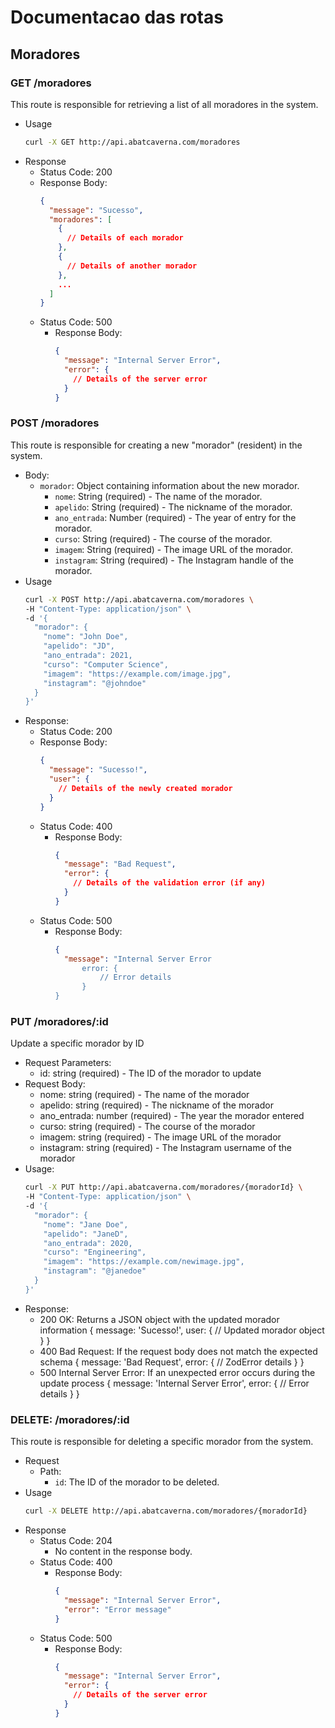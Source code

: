 # Documentacao das rotas

## Moradores

### GET /moradores 

This route is responsible for retrieving a list of all moradores in the system.

- Usage
    ```bash
    curl -X GET http://api.abatcaverna.com/moradores
    ```
- Response
    - Status Code: 200
    - Response Body:
      ```json
      {
        "message": "Sucesso",
        "moradores": [
          {
            // Details of each morador
          },
          {
            // Details of another morador
          },
          ...
        ]
      }
      ```
    - Status Code: 500
      - Response Body:
        ```json
        {
          "message": "Internal Server Error",
          "error": { 
            // Details of the server error
          }
        }
        ```

### POST /moradores
This route is responsible for creating a new "morador" (resident) in the system.

- Body:
  - `morador`: Object containing information about the new morador.
    - `nome`: String (required) - The name of the morador.
    - `apelido`: String (required) - The nickname of the morador.
    - `ano_entrada`: Number (required) - The year of entry for the morador.
    - `curso`: String (required) - The course of the morador.
    - `imagem`: String (required) - The image URL of the morador.
    - `instagram`: String (required) - The Instagram handle of the morador.
- Usage
    ```bash
    curl -X POST http://api.abatcaverna.com/moradores \
    -H "Content-Type: application/json" \
    -d '{
      "morador": {
        "nome": "John Doe",
        "apelido": "JD",
        "ano_entrada": 2021,
        "curso": "Computer Science",
        "imagem": "https://example.com/image.jpg",
        "instagram": "@johndoe"
      }
    }'
    ```
- Response:
    - Status Code: 200
    - Response Body:
      ```json
      {
        "message": "Sucesso!",
        "user": { 
          // Details of the newly created morador
        }
      }
      ```
    - Status Code: 400
      - Response Body:
        ```json
        {
          "message": "Bad Request",
          "error": { 
            // Details of the validation error (if any)
          }
        }
        ```
    - Status Code: 500
      - Response Body:
        ```json
        {
          "message": "Internal Server Error
              error: {
                  // Error details
              }
        }
        ```
### PUT /moradores/:id
Update a specific morador by ID
- Request Parameters:
    - id: string (required) - The ID of the morador to update
- Request Body:
    - nome: string (required) - The name of the morador
    - apelido: string (required) - The nickname of the morador
    - ano_entrada: number (required) - The year the morador entered
    - curso: string (required) - The course of the morador
    - imagem: string (required) - The image URL of the morador
    - instagram: string (required) - The Instagram username of the morador
- Usage:
    ```bash
    curl -X PUT http://api.abatcaverna.com/moradores/{moradorId} \
    -H "Content-Type: application/json" \
    -d '{
      "morador": {
        "nome": "Jane Doe",
        "apelido": "JaneD",
        "ano_entrada": 2020,
        "curso": "Engineering",
        "imagem": "https://example.com/newimage.jpg",
        "instagram": "@janedoe"
      }
    }'
    ```
- Response:
    - 200 OK: Returns a JSON object with the updated morador information
    {
      message: 'Sucesso!',
      user: {
        // Updated morador object
      }
    }
    - 400 Bad Request: If the request body does not match the expected schema
    {
      message: 'Bad Request',
      error: {
        // ZodError details
      }
    }
    - 500 Internal Server Error: If an unexpected error occurs during the update process
    {
      message: 'Internal Server Error',
      error: {
        // Error details
      }
    }

### DELETE: /moradores/:id 

This route is responsible for deleting a specific morador from the system.

- Request 
    - Path:
      - `id`: The ID of the morador to be deleted.
- Usage
    ```bash
    curl -X DELETE http://api.abatcaverna.com/moradores/{moradorId}
    ```
- Response
    - Status Code: 204
      - No content in the response body.
    - Status Code: 400
      - Response Body:
        ```json
        {
          "message": "Internal Server Error",
          "error": "Error message"
        }
        ```
    - Status Code: 500
      - Response Body:
        ```json
        {
          "message": "Internal Server Error",
          "error": { 
            // Details of the server error
          }
        }
        ```
